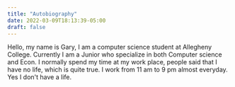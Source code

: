 ```yaml
---
title: "Autobiography"
date: 2022-03-09T18:13:39-05:00
draft: false
---
```


Hello, my name is Gary, I am a computer science student at Allegheny College. Currently I am a Junior who specialize in both Computer science and Econ. I normally spend my time at my work place, people said that I have no life, which is quite true. I work from 11 am to 9 pm almost everyday. Yes I don't have a life.  